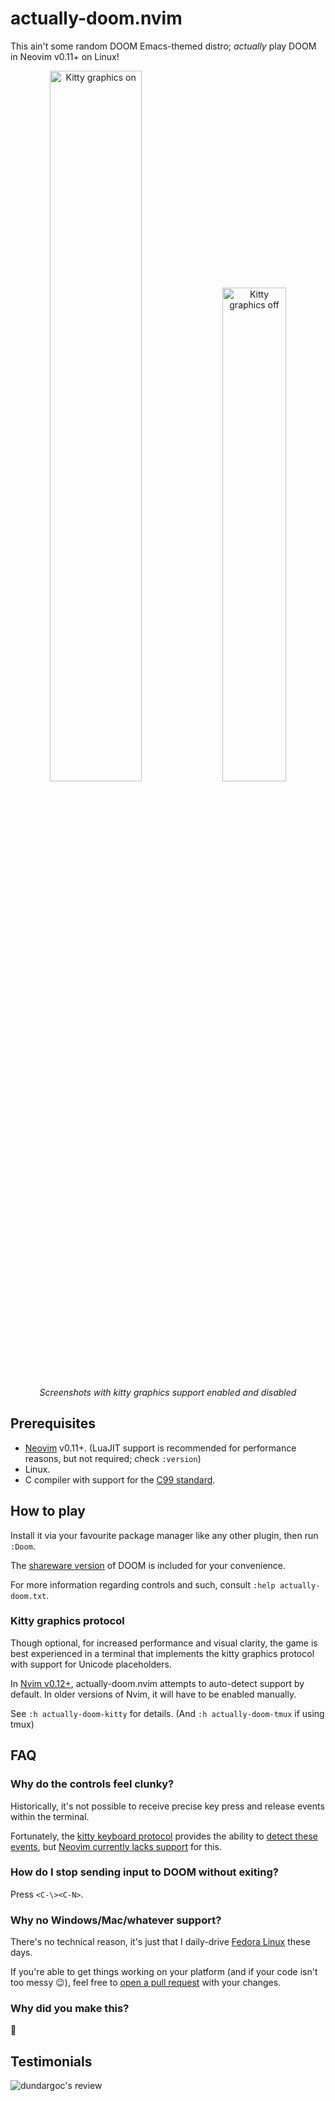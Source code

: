 # actually-doom.nvim

This ain't some random DOOM Emacs-themed distro; _actually_ play DOOM in Neovim
v0.11+ on Linux!

<p align="center">
    <img alt="Kitty graphics on" width="54%" src="https://github.com/user-attachments/assets/a20eb1c6-0522-4db7-98a2-3bc86ca6ac67"/>
    <img alt="Kitty graphics off" width="45%" src="https://github.com/user-attachments/assets/e9c451c9-4561-4db6-a3b9-1f07dad7813a"/>
    <br/>
    <i>Screenshots with kitty graphics support enabled and disabled</i>
</p>

## Prerequisites

- [Neovim](https://neovim.io/) v0.11+. (LuaJIT support is recommended for
  performance reasons, but not required; check `:version`)
- Linux.
- C compiler with support for the [C99 standard](https://en.wikipedia.org/wiki/C99).

## How to play

Install it via your favourite package manager like any other plugin, then run
`:Doom`.

The [shareware version](https://www.doomworld.com/classicdoom/info/shareware.php)
of DOOM is included for your convenience.

For more information regarding controls and such, consult
`:help actually-doom.txt`.

### Kitty graphics protocol

Though optional, for increased performance and visual clarity, the game is
best experienced in a terminal that implements the kitty graphics protocol
with support for Unicode placeholders.

In [Nvim v0.12+](https://github.com/neovim/neovim/pull/34426),
actually-doom.nvim attempts to auto-detect support by default. In older versions
of Nvim, it will have to be enabled manually.

See `:h actually-doom-kitty` for details. (And `:h actually-doom-tmux` if using
tmux)

## FAQ

### Why do the controls feel clunky?

Historically, it's not possible to receive precise key press and release events
within the terminal.

Fortunately, the [kitty keyboard protocol](https://sw.kovidgoyal.net/kitty/keyboard-protocol/)
provides the ability to [detect these events](https://sw.kovidgoyal.net/kitty/keyboard-protocol/#event-types),
but [Neovim currently lacks support](https://github.com/neovim/neovim/issues/27509)
for this.

### How do I stop sending input to DOOM without exiting?

Press `<C-\><C-N>`.

### Why no Windows/Mac/whatever support?

There's no technical reason, it's just that I daily-drive [Fedora Linux](https://fedoraproject.org/)
these days.

If you're able to get things working on your platform (and if your code isn't
too messy 😉), feel free to [open a pull request](https://github.com/seandewar/actually-doom.nvim/pulls)
with your changes.

### Why did you make this?

🗿

## Testimonials

![dundargoc's review](https://github.com/user-attachments/assets/d58a9f66-2e20-404f-ad90-734eff29b896)
